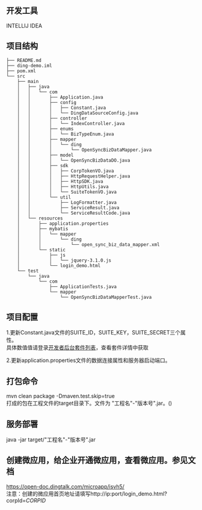 
## 开发工具
INTELLIJ IDEA

## 项目结构
```
├── README.md
├── ding-demo.iml
├── pom.xml
└── src
    ├── main
    │   ├── java
    │   │   └── com
    │   │       ├── Application.java
    │   │       ├── config
    │   │       │   ├── Constant.java
    │   │       │   └── DingDataSourceConfig.java
    │   │       ├── controller
    │   │       │   └── IndexController.java
    │   │       ├── enums
    │   │       │   └── BizTypeEnum.java
    │   │       ├── mapper
    │   │       │   └── ding
    │   │       │       └── OpenSyncBizDataMapper.java
    │   │       ├── model
    │   │       │   └── OpenSyncBizDataDO.java
    │   │       ├── sdk
    │   │       │   ├── CorpTokenVO.java
    │   │       │   ├── HttpRequestHelper.java
    │   │       │   ├── HttpSDK.java
    │   │       │   ├── HttpUtils.java
    │   │       │   └── SuiteTokenVO.java
    │   │       └── util
    │   │           ├── LogFormatter.java
    │   │           ├── ServiceResult.java
    │   │           └── ServiceResultCode.java
    │   └── resources
    │       ├── application.properties
    │       ├── mybatis
    │       │   └── mapper
    │       │       └── ding
    │       │           └── open_sync_biz_data_mapper.xml
    │       └── static
    │           ├── js
    │           │   └── jquery-3.1.0.js
    │           └── login_demo.html
    └── test
        └── java
            └── com
                ├── ApplicationTests.java
                └── mapper
                    └── OpenSyncBizDataMapperTest.java
```
                    
                
## 项目配置
1.更新Constant.java文件的SUITE_ID，SUITE_KEY，SUITE_SECRET三个属性。  
具体数值值请登录[开发者后台套件列表](http://open-dev.dingtalk.com/#/suite?_k=4j8h05)，查看套件详情中获取      

2.更新application.properties文件的数据连接属性和服务器启动端口。

## 打包命令
mvn clean package  -Dmaven.test.skip=true  
打成的包在工程文件的target目录下。文件为  "工程名"-"版本号".jar。()

## 服务部署    
java -jar  target/"工程名"-"版本号".jar

## 创建微应用，给企业开通微应用，查看微应用。参见文档
https://open-doc.dingtalk.com/microapp/isvh5/  
注意：创建的微应用首页地址请填写http://ip:port/login_demo.html?corpId=$CORPID$

